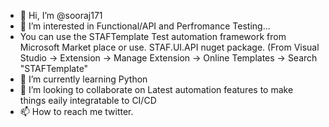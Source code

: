 - 👋 Hi, I’m @sooraj171
- 👀 I’m interested in Functional/API and Perfromance Testing...
-    You can use the STAFTemplate Test automation framework from Microsoft Market place or use. STAF.UI.API nuget package. (From Visual Studio -> Extension -> Manage Extension -> Online Templates -> Search "STAFTemplate"
- 🌱 I’m currently learning Python
- 💞️ I’m looking to collaborate on Latest automation features to make things eaily integratable to CI/CD
- 📫 How to reach me twitter.

<!---
sooraj171/sooraj171 is a ✨ special ✨ repository because its `README.md` (this file) appears on your GitHub profile.
You can click the Preview link to take a look at your changes.
--->
